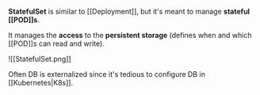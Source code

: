 **StatefulSet** is similar to [[Deployment]], but it's meant to manage **stateful [[POD]]s**.

It manages the **access** to the **persistent storage** (defines when and which [[POD]]s can read and write). 

![[StatefulSet.png]]

Often DB is externalized since it's tedious to configure DB in [[Kubernetes|K8s]].
